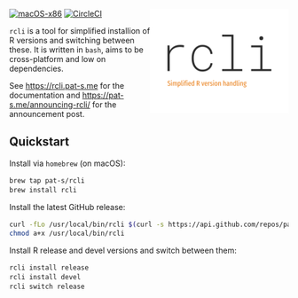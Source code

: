 [![macOS-x86](https://github.com/pat-s/rcli/actions/workflows/main.yml/badge.svg)](https://github.com/pat-s/rcli/actions/workflows/main.yml)
[![CircleCI](https://circleci.com/gh/pat-s/rcli/tree/main.svg?style=svg)](https://circleci.com/gh/pat-s/rcli/tree/main) <img src="assets/logo.png" align="right" width = "250" />

`rcli` is a tool for simplified installion of R versions and switching between these.
It is written in `bash`, aims to be cross-platform and low on dependencies.

See https://rcli.pat-s.me for the documentation and https://pat-s.me/announcing-rcli/ for the announcement post.

## Quickstart

Install via `homebrew` (on macOS):

```sh
brew tap pat-s/rcli
brew install rcli
```

Install the latest GitHub release:

```sh
curl -fLo /usr/local/bin/rcli $(curl -s https://api.github.com/repos/pat-s/rcli/releases/latest | grep "rcli" | awk '{print $2}' | sed 's|[\"\,]*||g' | grep "releases\/download")
chmod a+x /usr/local/bin/rcli
```

Install R release and devel versions and switch between them:

```sh
rcli install release
rcli install devel
rcli switch release
```
